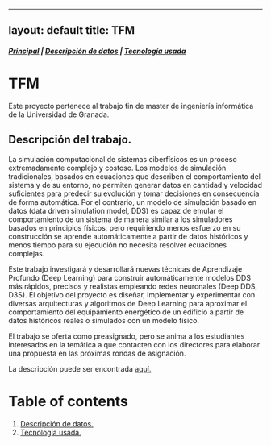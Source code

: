 
---
layout: default
title: TFM
---

 ##### [Principal](https://charlysm.github.io/TFM) | [Descripción de datos](https://charlysm.github.io/TFM/docs/datos) | [Tecnología usada](https://charlysm.github.io/TFM/docs/tecnologia)

# TFM

Este proyecto pertenece al trabajo fin de master de ingeniería informática de la Universidad de Granada.

## Descripción del trabajo.

La simulación computacional de sistemas ciberfísicos es un proceso extremadamente complejo y costoso. Los modelos de simulación tradicionales, basados en ecuaciones que describen el comportamiento del sistema y de su entorno, no permiten generar datos en cantidad y velocidad suficientes para predecir su evolución y tomar decisiones en consecuencia de forma automática. Por el contrario, un modelo de simulación basado en datos (data driven simulation model, DDS) es capaz de emular el comportamiento de un sistema de manera similar a los simuladores basados en principios físicos, pero requiriendo menos esfuerzo en su construcción se aprende automáticamente a partir de datos históricos y menos tiempo para su ejecución no necesita resolver ecuaciones complejas.

Este trabajo investigará y desarrollará nuevas técnicas de Aprendizaje Profundo (Deep Learning) para construir automáticamente modelos DDS más rápidos, precisos y realistas empleando redes neuronales (Deep DDS, D3S). El objetivo del proyecto es diseñar, implementar y experimentar con diversas arquitecturas y algoritmos de Deep Learning para aproximar el comportamiento del equipamiento energético de un edificio a partir de datos históricos reales o simulados con un modelo físico.

El trabajo se oferta como preasignado, pero se anima a los estudiantes interesados en la temática a que contacten con los directores para elaborar una propuesta en las próximas rondas de asignación.

La descripción puede ser encontrada [aquí.](https://masteres.ugr.es/ingenieria-informatica/sites/master/ingenieria-informatica/public/inline-files/propuestas-19-11-asignadas.pdf)

# Table of contents

1. [Descripción de datos.](https://charlysm.github.io/TFM/docs/datos)
2. [Tecnología usada.](https://charlysm.github.io/TFM/docs/tecnologia)
